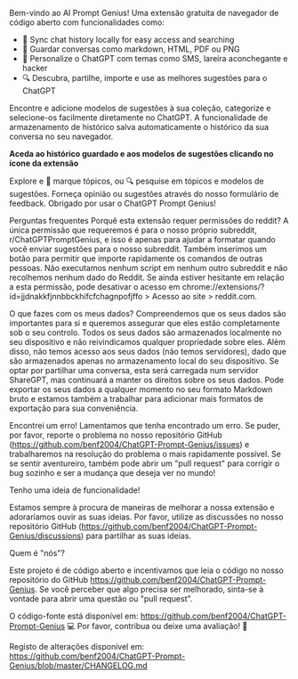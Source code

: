 Bem-vindo ao AI Prompt Genius! Uma extensão gratuita de navegador de código aberto com funcionalidades como:

- 💾 Sync chat history locally for easy access and searching
- 📄 Guardar conversas como markdown, HTML, PDF ou PNG
- 🎨 Personalize o ChatGPT com temas como SMS, lareira aconchegante e hacker
- 🔍 Descubra, partilhe, importe e use as melhores sugestões para o ChatGPT

Encontre e adicione modelos de sugestões à sua coleção, categorize e selecione-os facilmente diretamente no ChatGPT. A funcionalidade de armazenamento de histórico salva automaticamente o histórico da sua conversa no seu navegador.

**Aceda ao histórico guardado e aos modelos de sugestões clicando no ícone da extensão**

Explore e 🔖 marque tópicos, ou 🔍 pesquise em tópicos e modelos de sugestões. Forneça opinião ou sugestões através do nosso formulário de feedback. Obrigado por usar o ChatGPT Prompt Genius!

Perguntas frequentes
Porquê esta extensão requer permissões do reddit?
A única permissão que requeremos é para o nosso próprio subreddit, r/ChatGPTPromptGenius, e isso é apenas para ajudar a formatar quando você enviar sugestões para o nosso subreddit. Também inserimos um botão para permitir que importe rapidamente os comandos de outras pessoas. Não executamos nenhum script em nenhum outro subreddit e não recolhemos nenhum dado do Reddit. Se ainda estiver hesitante em relação a esta permissão, pode desativar o acesso em chrome://extensions/?id=jjdnakkfjnnbbckhifcfchagnpofjffo > Acesso ao site > reddit.com.

O que fazes com os meus dados?
Compreendemos que os seus dados são importantes para si e queremos assegurar que eles estão completamente sob o seu controlo. Todos os seus dados são armazenados localmente no seu dispositivo e não reivindicamos qualquer propriedade sobre eles. Além disso, não temos acesso aos seus dados (não temos servidores), dado que são armazenados apenas no armazenamento local do seu dispositivo. Se optar por partilhar uma conversa, esta será carregada num servidor ShareGPT, mas continuará a manter os direitos sobre os seus dados. Pode exportar os seus dados a qualquer momento no seu formato Markdown bruto e estamos também a trabalhar para adicionar mais formatos de exportação para sua conveniência.

Encontrei um erro!
Lamentamos que tenha encontrado um erro. Se puder, por favor, reporte o problema no nosso repositório GitHub (https://github.com/benf2004/ChatGPT-Prompt-Genius/issues) e trabalharemos na resolução do problema o mais rapidamente possível. Se se sentir aventureiro, também pode abrir um "pull request" para corrigir o bug sozinho e ser a mudança que deseja ver no mundo!

Tenho uma ideia de funcionalidade!

Estamos sempre à procura de maneiras de melhorar a nossa extensão e adoraríamos ouvir as suas ideias. Por favor, utilize as discussões no nosso repositório GitHub (https://github.com/benf2004/ChatGPT-Prompt-Genius/discussions) para partilhar as suas ideias.

Quem é "nós"?

Este projeto é de código aberto e incentivamos que leia o código no nosso repositório do GitHub https://github.com/benf2004/ChatGPT-Prompt-Genius. Se você perceber que algo precisa ser melhorado, sinta-se à vontade para abrir uma questão ou "pull request".

O código-fonte está disponível em: https://github.com/benf2004/ChatGPT-Prompt-Genius 💻
Por favor, contribua ou deixe uma avaliação! 🙏

Registo de alterações disponível em:
https://github.com/benf2004/ChatGPT-Prompt-Genius/blob/master/CHANGELOG.md